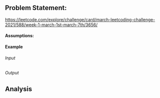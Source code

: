 ## Problem Statement:
https://leetcode.com/explore/challenge/card/march-leetcoding-challenge-2021/588/week-1-march-1st-march-7th/3656/
#### Assumptions:
#### Example
###### Input
###### Output
## Analysis
